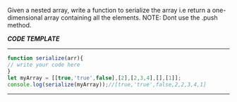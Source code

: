 Given a nested array, write a function to serialize the array i.e return a one-dimensional array containing all the elements.
NOTE: Dont use the .push method.

***CODE TEMPLATE***
**********************************
```js
function serialize(arr){
// write your code here
}
let myArray = [[true,'true',false],[2],[2,3,4],[],[1]];
console.log(serialize(myArray));//[true,'true',false,2,2,3,4,1]
```
*********************************
